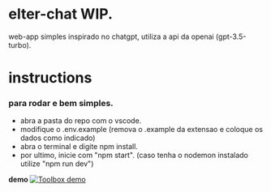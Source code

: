 # elter-chat WIP.
 web-app simples inspirado no chatgpt, utiliza a api da openai (gpt-3.5-turbo).
 
# instructions
### para rodar e bem simples.

- abra a pasta do repo com o vscode.
- modifique o .env.example (remova o .example da extensao e coloque os dados como indicado)
- abra o terminal e digite npm install.
- por ultimo, inicie com "npm start". (caso tenha o nodemon instalado utilize "npm run dev")

**demo**
[![Toolbox demo](https://cdn.discordapp.com/attachments/1115738566274859018/1156182625715748875/image.png?ex=65140a7a&is=6512b8fa&hm=447f71bef56fe899066a357dd974deeb56d61c021afea4cc1c8d88d1a9c8665a&)](https://streamable.com/itr8nc)

